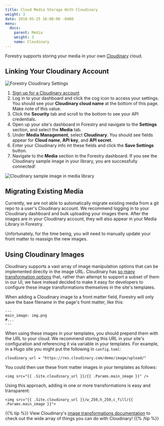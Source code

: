 ```yaml
---
title: Cloud Media Storage With Cloudinary
weight: 3
date: 2018-05-25 16:00:00 -0400
menu:
  docs:
    parent: Media
    weight: 3
    name: Cloudinary
---
```


Forestry supports storing your media in your own [Cloudinary](https://cloudinary.com/) cloud.

## Linking Your Cloudinary Account

![Forestry Cloudinary Settings](/uploads/2018/05/cloudinary-settings.png)

1. [Sign up for a Cloudinary account](https://cloudinary.com/users/register/free)
2. Log in to your dashboard and click the cog icon to access your settings. You should see your **Cloudinary cloud name** at the bottom of this page. Make note of this value.
3. Click the **Security** tab and scroll to the bottom to see your API credentials.
4. Open up your site's dashboard in Forestry and navigate to the **Settings** section, and select the **Media** tab.
5. Under **Media Management**, select **Cloudinary**. You should see fields appear for **Cloud name**, **API key**, and **API secret**.
6. Enter your Cloudinary info int these fields and click the **Save Settings** button.
7. Navigate to the **Media** section in the Forestry dashboard. If you see the Cloudinary sample image in your library, you are successfully connected!

![Cloudinary sample image in media library](/uploads/2018/05/media-library-cloudinary.png)

## Migrating Existing Media

Currently, we are not able to automatically migrate existing media from a git repo to a user's Cloudinary account. We recommend logging in to your Cloudinary dashboard and bulk uploading your images there. After the images are in your Cloudinary account, they will also appear in your Media Library in Forestry.

Unfortunately, for the time being, you will need to manually update your front matter to reassign the new images.

## Using Cloudinary Images

Cloudinary supports a vast array of image manipulation options that can be implemented directly in the image URL. Cloudinary has [so many transformation options](https://cloudinary.com/documentation/image_transformations) that, rather than attempt to support a subset of them in our UI, we have instead decided to make it easy for developers to configure these image transformations themselves in the site's templates.

When adding a Cloudinary image to a front matter field, Forestry will only save the base filename in the page's front matter, like this:

```
---
main_image: img.png
#...
---
```

When using these images in your templates, you should prepend them with the URL to your cloud. We recommend storing this URL in your site's configuration and referencing it via variable in your templates. For example, in a Hugo site you might put the following in `config.toml`:

```
cloudinary_url = "https://res.cloudinary.com/demo/image/upload/"
```

You could then use these front matter images in your templates as follows:

```
<img src="{{ .Site.cloudinary_url }}/{{ .Params.main_image }}" />
```

Using this approach, adding in one or more transformations is easy and transparent:

```
<img src="{{ .Site.cloudinary_url }}/w_250,h_250,c_fill/{{ .Params.main_image }}">
```

{{% tip %}}
View Cloudinary's [image transformations documentation](https://cloudinary.com/documentation/image_transformations) to check out the wide array of things you can do with Cloudinary!
{{% /tip %}}